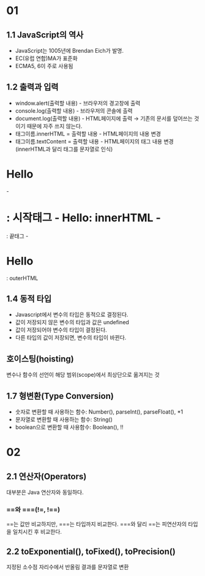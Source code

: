 # 01
## 1.1 JavaScript의 역사
- JavaScript는 1005년에 Brendan Eich가 발명.
- EC(유럽 연합)MA가 표준화
- ECMA5, 6이 주로 사용됨

## 1.2 출력과 입력
- window.alert(출력할 내용) - 브라우저의 경고창에 출력
- console.log(출력할 내용) - 브라우저의 콘솔에 출력
- document.log(출력할 내용) - HTML페이지에 출력 → 기존의 문서를 덮어쓰는 것이기 때문에 자주 쓰지 않는다.
- 태그이름.innerHTML = 출력할 내용 - HTML페이지의 내용 변경
- 태그이름.textContent = 출력할 내용 - HTML페이지의 태그 내용 변경(innerHTML과 달리  태그를 문자열로 인식)
<h1>Hello</h1>
- <h1>: 시작태그
- Hello: innerHTML
- </h1>: 끝태그
- <h1>Hello</h1>: outerHTML

## 1.4 동적 타입
- Javascript에서 변수의 타입은 동적으로 결정된다. 
- 값이 저장되지 않은 변수의 타입과 값은 undefined
- 값이 저장되어야 변수의 타입이 결정된다.
- 다른 타입의 값이 저장되면, 변수의 타입이 바뀐다.

## 호이스팅(hoisting)
변수나 함수의 선언이 해당 범위(scope)에서 최상단으로 옮겨지는 것

## 1.7 형변환(Type Conversion)
- 숫자로 변환할 때 사용하는 함수: Number(), parseInt(), parseFloat(), *1
- 문자열로 변환할 때 사용하는 함수: String()
- boolean으로 변환할 때 사용함수: Boolean(), !!

 # 02
 ## 2.1 연산자(Operators)
 대부분은 Java 연산자와 동일하다. 

 ### ==와 ===(!=, !==)
 ==는 값만 비교하지만, ===는 타입까지 비교한다.
 ===와 달리 ==는 피연산자의 타입을 일치시킨 후 비교한다.

 ## 2.2 toExponential(), toFixed(), toPrecision()
 지정된 소수점 자리수에서 반올림 결과를 문자열로 변환
 